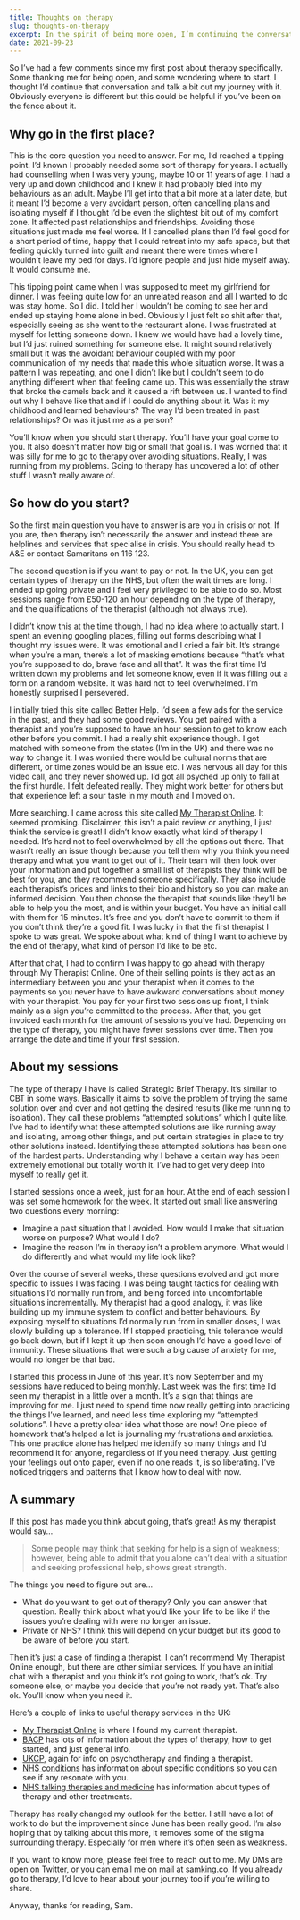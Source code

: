 ```yaml
---
title: Thoughts on therapy
slug: thoughts-on-therapy
excerpt: In the spirit of being more open, I’m continuing the conversation about therapy. Why and how I got started, and how it’s been so far. Maybe it will be helpful if you’ve been thinking about starting therapy yourself.
date: 2021-09-23
---
```


So I’ve had a few comments since my first post about therapy specifically. Some thanking me for being open, and some wondering where to start. I thought I’d continue that conversation and talk a bit out my journey with it. Obviously everyone is different but this could be helpful if you’ve been on the fence about it.

## Why go in the first place?

This is the core question you need to answer. For me, I’d reached a tipping point. I’d known I probably needed some sort of therapy for years. I actually had counselling when I was very young, maybe 10 or 11 years of age. I had a very up and down childhood and I knew it had probably bled into my behaviours as an adult. Maybe I’ll get into that a bit more at a later date, but it meant I’d become a very avoidant person, often cancelling plans and isolating myself if I thought I’d be even the slightest bit out of my comfort zone. It affected past relationships and friendships. Avoiding those situations just made me feel worse. If I cancelled plans then I’d feel good for a short period of time, happy that I could retreat into my safe space, but that feeling quickly turned into guilt and meant there were times where I wouldn’t leave my bed for days. I’d ignore people and just hide myself away. It would consume me.

This tipping point came when I was supposed to meet my girlfriend for dinner. I was feeling quite low for an unrelated reason and all I wanted to do was stay home. So I did. I told her I wouldn’t be coming to see her and ended up staying home alone in bed. Obviously I just felt so shit after that, especially seeing as she went to the restaurant alone. I was frustrated at myself for letting someone down. I knew we would have had a lovely time, but I’d just ruined something for someone else. It might sound relatively small but it was the avoidant behaviour coupled with my poor communication of my needs that made this whole situation worse. It was a pattern I was repeating, and one I didn’t like but I couldn’t seem to do anything different when that feeling came up. This was essentially the straw that broke the camels back and it caused a rift between us. I wanted to find out why I behave like that and if I could do anything about it. Was it my childhood and learned behaviours? The way I’d been treated in past relationships? Or was it just me as a person?

You’ll know when you should start therapy. You’ll have your goal come to you. It also doesn’t matter how big or small that goal is. I was worried that it was silly for me to go to therapy over avoiding situations. Really, I was running from my problems. Going to therapy has uncovered a lot of other stuff I wasn’t really aware of.

## So how do you start?

So the first main question you have to answer is are you in crisis or not. If you are, then therapy isn’t necessarily the answer and instead there are helplines and services that specialise in crisis. You should really head to A&E or contact Samaritans on 116 123.

The second question is if you want to pay or not. In the UK, you can get certain types of therapy on the NHS, but often the wait times are long. I ended up going private and I feel very privileged to be able to do so. Most sessions range from £50-120 an hour depending on the type of therapy, and the qualifications of the therapist (although not always true).

I didn’t know this at the time though, I had no idea where to actually start. I spent an evening googling places, filling out forms describing what I thought my issues were. It was emotional and I cried a fair bit. It’s strange when you’re a man, there’s a lot of masking emotions because “that’s what you’re supposed to do, brave face and all that”. It was the first time I’d written down my problems and let someone know, even if it was filling out a form on a random website. It was hard not to feel overwhelmed. I’m honestly surprised I persevered.

I initially tried this site called Better Help. I’d seen a few ads for the service in the past, and they had some good reviews. You get paired with a therapist and you’re supposed to have an hour session to get to know each other before you commit. I had a really shit experience though. I got matched with someone from the states (I’m in the UK) and there was no way to change it. I was worried there would be cultural norms that are different, or time zones would be an issue etc. I was nervous all day for this video call, and they never showed up. I’d got all psyched up only to fall at the first hurdle. I felt defeated really. They might work better for others but that experience left a sour taste in my mouth and I moved on.

More searching. I came across this site called [My Therapist Online](https://www.mytherapistonline.co.uk). It seemed promising. Disclaimer, this isn’t a paid review or anything, I just think the service is great! I didn’t know exactly what kind of therapy I needed. It’s hard not to feel overwhelmed by all the options out there. That wasn’t really an issue though because you tell them why you think you need therapy and what you want to get out of it. Their team will then look over your information and put together a small list of therapists they think will be best for you, and they recommend someone specifically. They also include each therapist’s prices and links to their bio and history so you can make an informed decision. You then choose the therapist that sounds like they’ll be able to help you the most, and is within your budget. You have an initial call with them for 15 minutes. It’s free and you don’t have to commit to them if you don’t think they’re a good fit. I was lucky in that the first therapist I spoke to was great. We spoke about what kind of thing I want to achieve by the end of therapy, what kind of person I’d like to be etc.

After that chat, I had to confirm I was happy to go ahead with therapy through My Therapist Online. One of their selling points is they act as an intermediary between you and your therapist when it comes to the payments so you never have to have awkward conversations about money with your therapist. You pay for your first two sessions up front, I think mainly as a sign you’re committed to the process. After that, you get invoiced each month for the amount of sessions you’ve had. Depending on the type of therapy, you might have fewer sessions over time. Then you arrange the date and time if your first session.

## About my sessions

The type of therapy I have is called Strategic Brief Therapy. It’s similar to CBT in some ways. Basically it aims to solve the problem of trying the same solution over and over and not getting the desired results (like me running to isolation). They call these problems “attempted solutions” which I quite like. I’ve had to identify what these attempted solutions are like running away and isolating, among other things, and put certain strategies in place to try other solutions instead. Identifying these attempted solutions has been one of the hardest parts. Understanding why I behave a certain way has been extremely emotional but totally worth it. I’ve had to get very deep into myself to really get it.

I started sessions once a week, just for an hour. At the end of each session I was set some homework for the week. It started out small like answering two questions every morning:

- Imagine a past situation that I avoided. How would I make that situation worse on purpose? What would I do?
- Imagine the reason I’m in therapy isn’t a problem anymore. What would I do differently and what would my life look like?

Over the course of several weeks, these questions evolved and got more specific to issues I was facing. I was being taught tactics for dealing with situations I’d normally run from, and being forced into uncomfortable situations incrementally. My therapist had a good analogy, it was like building up my immune system to conflict and better behaviours. By exposing myself to situations I’d normally run from in smaller doses, I was slowly building up a tolerance. If I stopped practicing, this tolerance would go back down, but if I kept it up then soon enough I’d have a good level of immunity. These situations that were such a big cause of anxiety for me, would no longer be that bad.

I started this process in June of this year. It’s now September and my sessions have reduced to being monthly. Last week was the first time I’d seen my therapist in a little over a month. It’s a sign that things are improving for me. I just need to spend time now really getting into practicing the things I’ve learned, and need less time exploring my “attempted solutions”. I have a pretty clear idea what those are now! One piece of homework that’s helped a lot is journaling my frustrations and anxieties. This one practice alone has helped me identify so many things and I’d recommend it for anyone, regardless of if you need therapy. Just getting your feelings out onto paper, even if no one reads it, is so liberating. I’ve noticed triggers and patterns that I know how to deal with now.

## A summary

If this post has made you think about going, that’s great! As my therapist would say…

> Some people may think that seeking for help is a sign of weakness; however, being able to admit that you alone can’t deal with a situation and seeking professional help, shows great strength.

The things you need to figure out are…

- What do you want to get out of therapy? Only you can answer that question. Really think about what you’d like your life to be like if the issues you’re dealing with were no longer an issue.
- Private or NHS? I think this will depend on your budget but it’s good to be aware of before you start.

Then it’s just a case of finding a therapist. I can’t recommend My Therapist Online enough, but there are other similar services. If you have an initial chat with a therapist and you think it’s not going to work, that’s ok. Try someone else, or maybe you decide that you’re not ready yet. That’s also ok. You’ll know when you need it.

Here’s a couple of links to useful therapy services in the UK:

- [My Therapist Online](https://www.mytherapistonline.co.uk) is where I found my current therapist.
- [BACP](https://www.bacp.co.uk) has lots of information about the types of therapy, how to get started, and just general info.
- [UKCP](https://www.psychotherapy.org.uk), again for info on psychotherapy and finding a therapist.
- [NHS conditions](https://www.nhs.uk/mental-health/conditions/) has information about specific conditions so you can see if any resonate with you.
- [NHS talking therapies and medicine](https://www.nhs.uk/mental-health/talking-therapies-medicine-treatments/) has information about types of therapy and other treatments.

Therapy has really changed my outlook for the better. I still have a lot of work to do but the improvement since June has been really good. I’m also hoping that by talking about this more, it removes some of the stigma surrounding therapy. Especially for men where it’s often seen as weakness.

If you want to know more, please feel free to reach out to me. My DMs are open on Twitter, or you can email me on mail at samking.co. If you already go to therapy, I’d love to hear about your journey too if you’re willing to share.

Anyway, thanks for reading, Sam.
